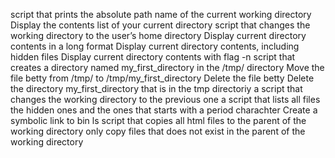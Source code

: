 script that prints the absolute path name of the current working directory
Display the contents list of your current directory
script that changes the working directory to the user’s home directory
Display current directory contents in a long format
Display current directory contents, including hidden files
Display current directory contents with flag -n
script that creates a directory named my_first_directory in the /tmp/ directory
Move the file betty from /tmp/ to /tmp/my_first_directory
Delete the file betty
Delete the directory my_first_directory that is in the tmp directoriy
a script that changes the working directory to the previous one
a script that lists all files the hidden ones and the ones that starts with a period charachter
Create a symbolic link to bin ls
script that copies all html files to the parent of the working directory only copy files that does not exist in the parent of the working directory

